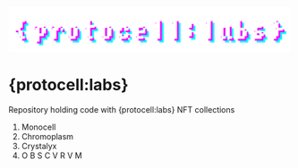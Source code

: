 ![{protocell:labs} logo](https://github.com/lukapiskorec/protocelllabs/blob/main/media/protocell_labs_logo_anim_01.gif?raw=true)

# {protocell:labs}

Repository holding code with {protocell:labs} NFT collections

1. Monocell
2. Chromoplasm
3. Crystalyx
4. O B S C V R V M
